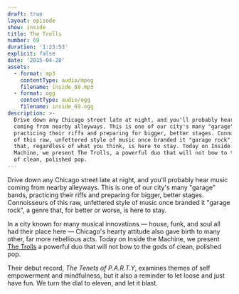```yaml
---
draft: true
layout: episode
show: inside
title: The Trolls
number: 69
duration: '1:23:53'
explicit: false
date: '2015-04-28'
assets:
  - format: mp3
    contentType: audio/mpeg
    filename: inside_69.mp3
  - format: ogg
    contentType: audio/ogg
    filename: inside_69.ogg
description: >-
  Drive down any Chicago street late at night, and you'll probably hear music
  coming from nearby alleyways. This is one of our city's many "garage" bands,
  practicing their riffs and preparing for bigger, better stages. Connoisseurs
  of this raw, unfettered style of music once branded it "garage rock", a genre
  that, regardless of what you think, is here to stay. Today on Inside the
  Machine, we present The Trolls, a powerful duo that will not bow to the gods
  of clean, polished pop.
---
```

Drive down any Chicago street late at night, and you'll probably hear music coming from nearby alleyways. This is one of our city's many "garage" bands, practicing their riffs and preparing for bigger, better stages. Connoisseurs of this raw, unfettered style of music once branded it "garage rock", a genre that, for better or worse, is here to stay.

In a city known for many musical innovations &mdash; house, funk, and soul all had their place here &mdash; Chicago's hearty attitude also gave birth to many other, far more rebellious acts. Today on Inside the Machine, we present [The Trolls](http://trollsongs.bandcamp.com) a powerful duo that will not bow to the gods of clean, polished pop.

Their debut record, *The Tenets of P.A.R.T.Y*, examines themes of self empowerment and mindfulness, but it also a reminder to let loose and just have fun. We turn the dial to eleven, and let it blast.